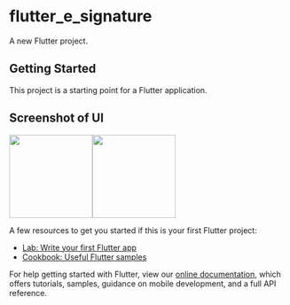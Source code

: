 # flutter_e_signature

A new Flutter project.

## Getting Started

This project is a starting point for a Flutter application.

## Screenshot of UI

<img src="https://user-images.githubusercontent.com/37434213/137480002-ba5a88eb-ca59-44c4-b2a0-9e998030fe8d.png" width="150"></tr><img src="https://user-images.githubusercontent.com/37434213/137480004-0e1f7ecb-346b-47ee-b005-4fab8ea32b82.png" width="150">

A few resources to get you started if this is your first Flutter project:

- [Lab: Write your first Flutter app](https://flutter.dev/docs/get-started/codelab)
- [Cookbook: Useful Flutter samples](https://flutter.dev/docs/cookbook)

For help getting started with Flutter, view our
[online documentation](https://flutter.dev/docs), which offers tutorials,
samples, guidance on mobile development, and a full API reference.
